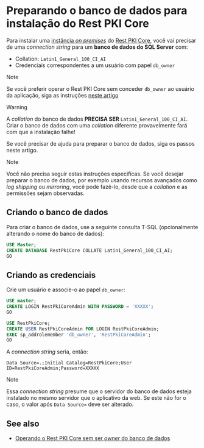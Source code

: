﻿# Preparando o banco de dados para instalação do Rest PKI Core

Para instalar uma [instância *on premises*](index.md) do [Rest PKI Core](../index.md), você vai precisar de uma *connection string* para um **banco de dados do SQL Server** com:

* Collation: `Latin1_General_100_CI_AI`
* Credenciais correspondentes a um usuário com papel `db_owner`

> [!NOTE]
> Se você preferir operar o Rest PKI Core sem conceder `db_owner` ao usuário da aplicação, siga as instruções [neste artigo](unprivileged-db-user.md)

> [!WARNING]
> A *collation* do banco de dados **PRECISA SER** `Latin1_General_100_CI_AI`. Criar o banco de dados com uma *collation* diferente provavelmente fará com que a instalação falhe!

Se você precisar de ajuda para preparar o banco de dados, siga os passos neste artigo.

> [!NOTE]
> Você não precisa seguir estas instruções especifícas. Se você desejar preparar o banco de dados,
> por exemplo usando recursos avançados como *log shipping* ou *mirroring*, você pode fazê-lo, desde que a *collation* e as permissões sejam observadas.

## Criando o banco de dados

Para criar o banco de dados, use a seguinte consulta T-SQL (opcionalmente alterando o nome do banco de dados):

```sql
USE Master;
CREATE DATABASE RestPkiCore COLLATE Latin1_General_100_CI_AI;
GO
```

## Criando as credenciais 

Crie um usuário e associe-o ao papel `db_owner`:

```sql
USE master;
CREATE LOGIN RestPkiCoreAdmin WITH PASSWORD = 'XXXXX';
GO

USE RestPkiCore;
CREATE USER RestPkiCoreAdmin FOR LOGIN RestPkiCoreAdmin;
EXEC sp_addrolemember 'db_owner', 'RestPkiCoreAdmin';
GO
```

A *connection string* seria, então:

```
Data Source=.;Initial Catalog=RestPkiCore;User ID=RestPkiCoreAdmin;Password=XXXXX
```

> [!NOTE]
> Essa *connection string* presume que o servidor do banco de dados esteja instalado no mesmo servidor que o aplicativo da web. Se este não for o caso,
> o valor após `Data Source=` deve ser alterado.

## See also

* [Operando o Rest PKI Core sem ser *owner* do banco de dados](unprivileged-db-user.md)

